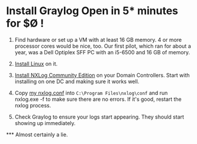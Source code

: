 # Install Graylog Open in 5* minutes for $Ø !

1. Find hardware or set up a VM with at least 16 GB memory. 4 or more processor 
cores would be nice, too. Our first pilot, which ran for about a year,  was a Dell Optiplex SFF PC with an i5-6500 and 16 GB of memory.

2. [Install Linux](https://ubuntu.com/tutorials/install-ubuntu-server) on it.

3. [Install NXLog Community Edition](https://docs.nxlog.co/userguide/deploy/windows.html) on your Domain Controllers. Start with installing on one DC and making sure it works well.

4. Copy [my nxlog.conf](nxlog.conf) into `C:\Program Files\nxlog\conf` and run nxlog.exe -f to make sure there are no errors. If it's good, restart the nxlog process.

5. Check Graylog to ensure your logs start appearing. They should start showing up immediately.

*** Almost certainly a lie.